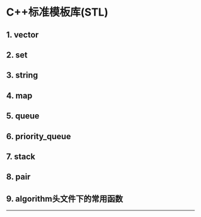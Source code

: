 # C++标准模板库(STL)

## 1. vector

## 2. set

## 3. string

## 4. map

## 5. queue

## 6. priority_queue

## 7. stack

## 8. pair

## 9. algorithm头文件下的常用函数

------

